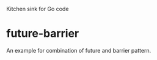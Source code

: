 Kitchen sink for Go code


future-barrier
====
An example for combination of future and barrier pattern.
